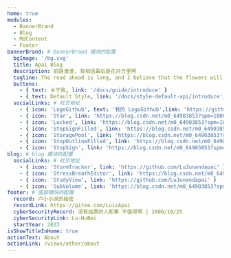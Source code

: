 ```yaml
---
home: true
modules:
  - BannerBrand
  - Blog
  - MdContent
  - Footer
bannerBrand: # bannerBrand 模块的配置
  bgImage: '/bg.svg'
  title: Apai Blog
  description: 前路漫漫, 我相信最后是花开万里啊
  tagline: The road ahead is long, and I believe that the flowers will bloom in the end
  buttons:
    - { text: 关于我, link: '/docs/guide/introduce' }
    - { text: Default Style, link: '/docs/style-default-api/introduce', type: 'plain' }
  socialLinks: # 社交地址
    - { icon: 'LogoGithub', text: '我的 LogoGithub',link: 'https://github.com/LuJunandapai' }
    - { icon: 'Star', link: 'https://blog.csdn.net/m0_64903853?spm=1000.2115.3001.5343' }
    - { icon: 'Locked', link: 'https://blog.csdn.net/m0_64903853?spm=1000.2115.3001.5343' }
    - { icon: 'StopSignFilled', link: 'https://blog.csdn.net/m0_64903853?spm=1000.2115.3001.5343' }
    - { icon: 'StoragePool', link: 'https://blog.csdn.net/m0_64903853?spm=1000.2115.3001.5343' }
    - { icon: 'StopOutlineFilled', link: 'https://blog.csdn.net/m0_64903853?spm=1000.2115.3001.5343' }
    - { icon: 'StopSign', link: 'https://blog.csdn.net/m0_64903853?spm=1000.2115.3001.5343' }
blog: # blog 模块的配置
  socialLinks: # 社交地址
    - { icon: 'StormTracker', link: 'https://github.com/LuJunandapai' }
    - { icon: 'StressBreathEditor', link: 'https://blog.csdn.net/m0_64903853?spm=1000.2115.3001.5343' }
    - { icon: 'StudyView', link: 'https://github.com/LuJunandapai' }
    - { icon: 'SubVolume', link: 'https://blog.csdn.net/m0_64903853?spm=1000.2115.3001.5343' }
footer: # 底部模块的配置
  record: 卢小小派的秘密
  recordLink: https://gitee.com/LuisApai
  cyberSecurityRecord: 没有结果的人和事 不值得啊 | 2000/10/25
  cyberSecurityLink: Lu-HuBei
  startYear: 2023
isShowTitleInHome: true
actionText: About
actionLink: /views/other/about
---
```

